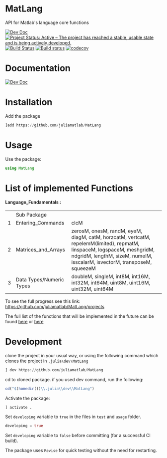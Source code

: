 # MatLang
API for Matlab's language core functions

[![Dev Doc](https://img.shields.io/badge/docs-dev-blue.svg)](https://juliamatlab.github.io/MatLang/dev)
[![Project Status: Active – The project has reached a stable, usable state and is being actively developed.](https://www.repostatus.org/badges/latest/active.svg)](https://www.repostatus.org/#active)
[![Build Status](https://travis-ci.com/juliamatlab/MatLang.svg?branch=master)](https://travis-ci.com/juliamatlab/MatLang)
[![Build status](https://ci.appveyor.com/api/projects/status/vempmfhwcyma2omm?svg=true)](https://ci.appveyor.com/project/aminya/matlang)
[![codecov](https://codecov.io/gh/juliamatlab/MatLang/branch/master/graph/badge.svg)](https://codecov.io/gh/juliamatlab/MatLang)

# Documentation
[![Dev Doc](https://img.shields.io/badge/docs-dev-blue.svg)](https://juliamatlab.github.io/MatLang/dev)

# Installation
Add the package
```julia
]add https://github.com/juliamatlab/MatLang
```
# Usage
Use the package:
```julia
using MatLang
```

# List of implemented Functions
#### Language_Fundamentals :
<table>
    <tr>
        <td></td>
        <td>Sub Package</td>
        <td></td>
    </tr>
    <tr>
        <td>1</td>
        <td>Entering_Commands</td>
        <td>clcM</td>
    </tr>
    <tr>
        <td>2</td>
        <td>Matrices_and_Arrays</td>
        <td>zerosM, onesM, randM, eyeM, diagM, catM, horzcatM, vertcatM, repelemM(limited), repmatM, linspaceM, logspaceM, meshgridM, ndgridM, lengthM, sizeM, numelM, isscalarM, isvectorM, transposeM, squeezeM</td>
    </tr>
    <tr>
        <td>3</td>
        <td>Data Types/Numeric Types</td>
        <td>doubleM, singleM, int8M, int16M, int32M, int64M, uint8M, uint16M, uint32M, uint64M</td>
    </tr>
</table>

To see the full progress see this link: https://github.com/juliamatlab/MatLang/projects

The full list of the functions that will be implemented in the future can be found [here](https://github.com/juliamatlab/MatLang/projects) or [here](https://www.mathworks.com/help/matlab/referencelist.html;jsessionid=e221a09e47ed26d2b333ea600f68?type=function)

# Development
clone the project in your usual way, or using the following command which clones the project in `.julia\dev\MatLang`
```julia
] dev https://github.com/juliamatlab/MatLang
```
cd to cloned package. if you used dev command, run the following:
```julia
cd("$(homedir())\\.julia\\dev\\MatLang")
```
Activate the package:
```julia
] activate .
```
Set `developing` variable to `true` in the files in `test` and `usage` folder.
```julia
developing = true
```
Set `developing` variable to `false` before committing (for a successful CI build).

The package uses `Revise` for quick testing without the need for restarting.
